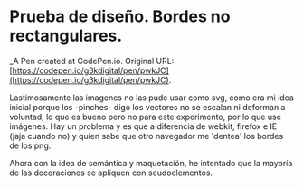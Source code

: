 # Prueba de diseño. Bordes no rectangulares.
 _A Pen created at CodePen.io. Original URL: [https://codepen.io/g3kdigital/pen/pwkJC](https://codepen.io/g3kdigital/pen/pwkJC).

 Lastimosamente las imagenes no las pude usar como svg, como era mi idea inicial porque los -pinches- digo los vectores no se escalan ni deforman a voluntad, lo que es bueno pero no para este experimento, por lo que use imágenes. Hay un problema y es que a diferencia de webkit, firefox e IE (jaja cuando no) y quien sabe que otro navegador me 'dentea' los bordes de los png. 

Ahora con la idea de semántica y maquetación, he intentado que la mayoría de las decoraciones se apliquen con seudoelementos.
